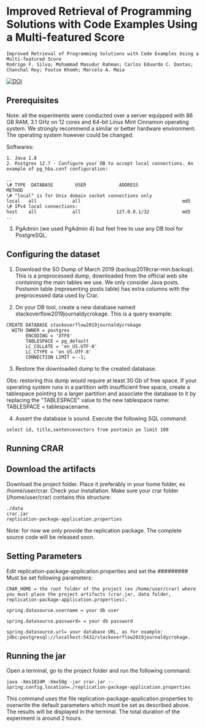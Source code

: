 Improved Retrieval of Programming Solutions with Code Examples Using a Multi-featured Score
=========================================================================================

```
Improved Retrieval of Programming Solutions with Code Examples Using a Multi-featured Score
Rodrigo F. Silva; Mohammad Masudur Rahman; Carlos Eduardo C. Dantas; Chanchal Roy; Foutse Khomh; Marcelo A. Maia
```

[![DOI](https://zenodo.org/badge/138428994.svg)](https://zenodo.org/record/5115300#.YPxYDTrQ9H6)

Prerequisites
-----------------------------------------------------------

Note: all the experiments were conducted over a server equipped with 86 GB RAM, 3.1 GHz on 12 cores and 64-bit Linux Mint Cinnamon operating system. We strongly recommend a similar or better hardware environment. The operating system however could be changed.

Softwares:

```
1. Java 1.8
2. Postgres 12.7 - Configure your DB to accept local connections. An example of pg_hba.conf configuration:
```

```
..
\# TYPE  DATABASE        USER            ADDRESS                 METHOD
\# "local" is for Unix domain socket connections only
local   all             all                                     md5
\# IPv4 local connections:
host    all             all             127.0.0.1/32            md5
..
```

3. PgAdmin (we used PgAdmin 4) but feel free to use any DB tool for PostgreSQL.


Configuring the dataset
-----------------------------------------------------------

1. Download the SO Dump of March 2019 (backup2019crar-min.backup). This is a preprocessed dump, downloaded from the official web site containing the main tables we use. We only consider Java posts. Postsmin table (representing posts table) has extra columns with the preprocessed data used by Crar.

2. On your DB tool, create a new database named stackoverflow2019journaldycrokage. This is a query example:

```
CREATE DATABASE stackoverflow2019journaldycrokage
  WITH OWNER = postgres
       ENCODING = 'UTF8'
       TABLESPACE = pg_default
       LC_COLLATE = 'en_US.UTF-8'
       LC_CTYPE = 'en_US.UTF-8'
       CONNECTION LIMIT = -1;
```

3. Restore the downloaded dump to the created database.
    
Obs: restoring this dump would require at least 30 Gb of free space. If your operating system runs in a partition with insufficient free space, create a tablespace pointing to a larger partition and associate the database to it by replacing the "TABLESPACE" value to the new tablespace name: TABLESPACE = tablespacename.

4. Assert the database is sound. Execute the following SQL command: 
    
```
select id, title,sentencevectors from postsmin po limit 100
```


Running CRAR
-----------------------------------------------------------


Download the artifacts
-----------------------------------------------------------

Download the project folder. Place it preferably in your home folder, ex /home/user/crar. Check your installation. Make sure your crar folder (/home/user/crar) contains this structure:

```
./data 
crar.jar
replication-package-application.properties
```

Note: for now we only provide the replication package. The complete source code will be released soon.

Setting Parameters
-----------------------------------------------------------

Edit replication-package-application.properties and set the ######### Must be set following parameters:

```
CRAR_HOME = the root folder of the project (ex /home/user/crar) where you must place the project artifacts (crar.jar, data folder, replication-package-application.properties).

spring.datasource.username = your db user

spring.datasource.password= = your db password

spring.datasource.url= your database URL, as for example: jdbc:postgresql://localhost:5432/stackoverflow2019journaldycrokage.
```

Running the jar
-----------------------------------------------------------

Open a terminal, go to the project folder and run the following command: 

```
java -Xms1024M -Xmx50g -jar crar.jar --spring.config.location=./replication-package-application.properties 
```

This command uses the file replication-package-application.properties to overwrite the default parameters which must be set as described above. The results will be displayed in the terminal. The total duration of the experiment is around 2 hours. 
